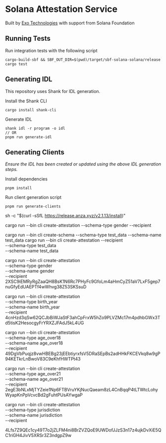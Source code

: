 # Solana Attestation Service

Built by [Exo Technologies](https://exotechnologies.xyz) with support from Solana Foundation

## Running Tests

Run integration tests with the following script

```
cargo-build-sbf && SBF_OUT_DIR=$(pwd)/target/sbf-solana-solana/release cargo test
```

## Generating IDL

This repository uses Shank for IDL generation.

Install the Shank CLI

```
cargo install shank-cli
```

Generate IDL

```
shank idl -r program -o idl
// OR
pnpm run generate-idl
```

## Generating Clients

_Ensure the IDL has been created or updated using the above IDL generation steps._

Install dependencies

```
pnpm install
```

Run client generation script

```
pnpm run generate-clients
```

sh -c "$(curl -sSfL https://release.anza.xyz/v2.1.13/install)"

cargo run --bin cli create-attestation --schema-type gender --recipient 

cargo run --bin cli create-schema --schema-type test_data --schema-name test_data
cargo run --bin cli create-attestation --recipient  \
        --schema-type test_data \
         --schema-name test_data

cargo run --bin cli create-attestation \
        --schema-type gender \
        --schema-name gender \
        --recipient 
2XSC9iEMRyRgZaaQH8BsK1N6Rc7PHyFc9GfoLm4aHmCyZ51aV7LxF5gep7nuGfyEdUAEPTf4wWhvg38Z53SKSsuD

cargo run --bin cli create-attestation \
        --schema-type birth_year \
        --schema-name birth_year \
        --recipient 
4cnHzd3qSw62QCJbBiWJaStF3ahCpFrxW5hZo9PLVZMc17m4pdhbGWx3Td5tisK2HesocgyFrYRXZJFAdJ5kL4UG

cargo run --bin cli create-attestation \
        --schema-type age_over18 \
        --schema-name age_over18 \
        --recipient 
49DgVbPuqjz8vwHBEBg23jEEbtiyrxfsV5DRaSEpBs2adHHkFKCEVkq8w9gP94KETkrLnBwoV83C9eKhfHWTPt43

cargo run --bin cli create-attestation \
        --schema-type age_over21 \
        --schema-name age_over21 \
        --recipient 
2egE3bNLxMjTYZeie1Np6FTBVruYKjNucQaeam8zL4CnBqqP4tLTWtcLohyWyapKnPpVcvcBd2gFuhtPUsAYwgaP

cargo run --bin cli create-attestation \
        --schema-type jurisdiction \
        --schema-name jurisdiction \
        --recipient 

4Lfs7Z9QEc1cy49T7o2jZLFM4ni8BrZVZQoE9UWDofJJzS3n17z4ujkDvXiE5QC1riGH4JivV5XRSr3Z3ndgpZ9w